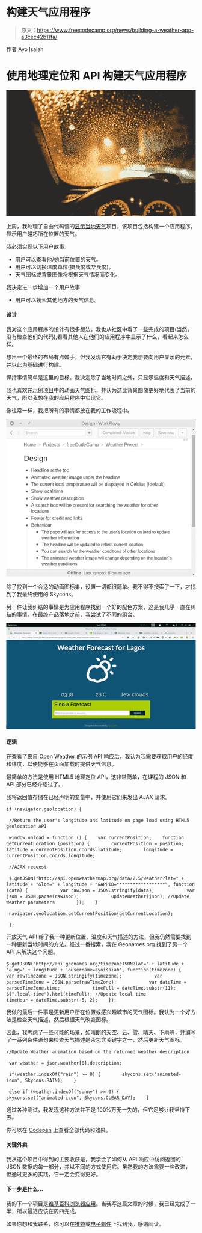 # 构建天气应用程序

> 原文：<https://www.freecodecamp.org/news/building-a-weather-app-a3cec42b11fa/>

作者 Ayo Isaiah

# 使用地理定位和 API 构建天气应用程序

![1*59ubn1l9M0KjGGe2Bd9Sxw](img/0b0870e8051fefd260bf3b09d4d2acac.png)

上周，我处理了自由代码营的[显示当地天气](https://www.freecodecamp.com/challenges/show-the-local-weather)项目，该项目包括构建一个应用程序，显示用户碰巧所在位置的天气。

我必须实现以下用户故事:

*   用户可以查看他/她当前位置的天气。
*   用户可以切换温度单位(摄氏度或华氏度)。
*   天气图标或背景图像将根据天气情况而变化。

我决定进一步增加一个用户故事

*   用户可以搜索其他地方的天气信息。

#### 设计

我对这个应用程序的设计有很多想法，我也从社区中看了一些完成的项目(当然，没有检查他们的代码),看看其他人在他们的应用程序中显示了什么，看起来怎么样。

想出一个最终的布局有点棘手，但我发现它有助于决定我想要向用户显示的元素，并以此为基础进行构建。

保持事情简单是这里的目标。我决定除了当地时间之外，只显示温度和天气描述。

我也喜欢在[示例项目](http://codepen.io/FreeCodeCamp/full/bELRjV)中的动画天气图标，并认为这比背景图像更好地代表了当前的天气，所以我想在我的应用程序中实现它。

像往常一样，我把所有的事情都放在我的工作流程中。

![0*pXrIhfKeyy9-l38u](img/18c2c91fbc7ceacd12b24b9742860dae.png)

除了找到一个合适的动画图标集，设置一切都很简单。我不得不搜索了一下，才找到了我最终使用的 Skycons。

另一件让我纠结的事情是为应用程序找到一个好的配色方案，这是我几乎一直在纠结的事情。在最终产品落地之前，我尝试了不同的组合。

![0*e-_dbhFTqw7WMHwg](img/01ea437e8caf3a0c77f90fb18aa14944.png)

#### 逻辑

在查看了来自 [Open Weather](http://openweathermap.org/current#geo) 的示例 API 响应后，我认为我需要获取用户的经度和纬度，以便能够在页面加载时提供天气信息。

最简单的方法是使用 HTML5 地理定位 API，这非常简单，在课程的 JSON 和 API 部分已经介绍过了。

我将返回值存储在已经声明的变量中，并使用它们来发出 AJAX 请求。

```
if (navigator.geolocation) {
```

```
 //Return the user's longitude and latitude on page load using HTML5 geolocation API
```

```
 window.onload = function () {    var currentPosition;    function getCurrentLocation (position) {        currentPosition = position;        latitude = currentPosition.coords.latitude;        longitude = currentPosition.coords.longitude;
```

```
 //AJAX request
```

```
 $.getJSON("http://api.openweathermap.org/data/2.5/weather?lat=" + latitude + "&lon=" + longitude + "&APPID=******************", function (data) {            var rawJson = JSON.stringify(data);            var json = JSON.parse(rawJson);            updateWeather(json); //Update Weather parameters        });    }
```

```
 navigator.geolocation.getCurrentPosition(getCurrentLocation);
```

```
 };
```

开放天气 API 给了我一种更新位置、温度和天气描述的方法，但我仍然需要找到一种更新当地时间的方法。经过一番搜索，我在 Geonames.org 找到了另一个 API 来解决这个问题。

```
$.getJSON('http://api.geonames.org/timezoneJSON?lat=' + latitude + '&lng=' + longitude + '&username=ayoisaiah', function(timezone) {            var rawTimeZone = JSON.stringify(timezone);            var parsedTimeZone = JSON.parse(rawTimeZone);            var dateTime = parsedTimeZone.time;            timeFull = dateTime.substr(11);            $(".local-time").html(timeFull); //Update local time            timeHour = dateTime.substr(-5, 2);    });
```

我做的最后一件事是更新用户所在位置或感兴趣城市的天气图标。我认为一个好方法是检查天气描述，然后根据天气改变图标。

因此，我考虑了一些可能的场景，如晴朗的天空、云、雪、晴天、下雨等，并编写了一系列条件语句来检查天气描述是否包含关键字之一，然后更新天气图标。

```
//Update Weather animation based on the returned weather description
```

```
 var weather = json.weather[0].description;
```

```
 if(weather.indexOf("rain") >= 0) {        skycons.set("animated-icon", Skycons.RAIN);    }
```

```
 else if (weather.indexOf("sunny") >= 0) {        skycons.set("animated-icon", Skycons.CLEAR_DAY);    }
```

通过各种测试，我发现这种方法并不是 100%万无一失的，但它足够让我坚持下去。

你可以在 [Codepen](http://codepen.io/ayoisaiah/full/LNLzgx/) 上查看全部代码和效果。

#### 关键外卖

我从这个项目中得到的主要收获是，我学会了如何从 API 响应中访问返回的 JSON 数据的每一部分，并以不同的方式使用它。虽然我的方法需要一些改进，但通过更多的实践，它一定会变得更好。

#### 下一步是什么…

我的下一个项目是[维基百科浏览器应用](https://www.freecodecamp.com/challenges/build-a-wikipedia-viewer)。当我写这篇文章的时候，我已经完成了一半，所以最迟应该在周四完成。

如果你想和我联系，你可以在[推特](https://twitter.com/ayisaiah)或[电子邮件](mailto:ayisaiah@gmail.com)上找到我。感谢阅读。